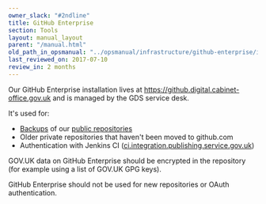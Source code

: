 ```yaml
---
owner_slack: "#2ndline"
title: GitHub Enterprise
section: Tools
layout: manual_layout
parent: "/manual.html"
old_path_in_opsmanual: "../opsmanual/infrastructure/github-enterprise/index.md"
last_reviewed_on: 2017-07-10
review_in: 2 months
---
```


Our GitHub Enterprise installation lives at <https://github.digital.cabinet-office.gov.uk> and is managed by the GDS service desk.

It's used for:

- [Backups](github-unavailable.html) of our [public repositories](https://alphagov.github.io/gds-tech/source-code.html)
- Older private repositories that haven't been moved to github.com
- Authentication with Jenkins CI ([ci.integration.publishing.service.gov.uk](https://ci.integration.publishing.service.gov.uk))

GOV.UK data on GitHub Enterprise should be encrypted in the repository (for example
using a list of GOV.UK GPG keys).

GitHub Enterprise should not be used for new repositories or OAuth authentication.

